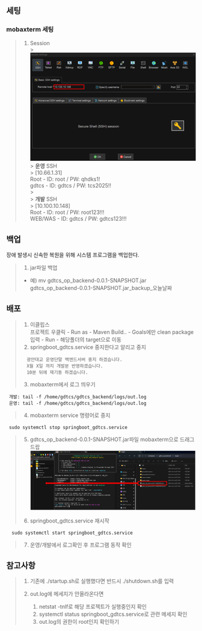 ## 세팅

### mobaxterm 세팅

> 1. Session<br/> > ![](screenshots/mobaxterm_setting.png)<br/> > **운영**
>    SSH <br/> > [10.66.1.31]<br/>
>    Root - ID: root / PW: qhdks1!<br/>
>    gdtcs - ID: gdtcs / PW: tcs2025!!<br/> > <br/> > **개발**
>    SSH <br/> > [10.100.10.148]<br/>
>    Root - ID: root / PW: root123!!!<br/>
>    WEB/WAS - ID: gdtcs / PW: gdtcs123!!!<br/>

## 백업

장애 발생시 신속한 복원을 위해 시스템 프로그램을 백업한다.

> 1. jar파일 백업
>
> - 예) mv gdtcs_op_backend-0.0.1-SNAPSHOT.jar gdtcs_op_backend-0.0.1-SNAPSHOT.jar_backup_오늘날짜


## 배포

> 1. 이클립스 <br/>
>    프로젝트 우클릭 - Run as - Maven Build.. - Goals에만 clean package 입력 - Run - 해당폴더의 target으로 이동
> 2. springboot_gdtcs.service 중지한다고 알리고 중지
>     
>
> ```text
>   광안대교 운영단말 백엔드서버 중지 하겠습니다.
>   X월 X일 까지 개발분 반영하겠습니다.
>   10분 뒤에 재기동 하겠습니다.
> ```
>
> 3. mobaxterm에서 로그 띄우기

     개발: tail -f /home/gdtcs/gdtcs_backend/logs/out.log
     운영: tail -f /home/gdtcs/gdtcs_backend/logs/out.log

> 4. mobaxterm service 명령어로 중지

     sudo systemctl stop springboot_gdtcs.service

> 5. gdtcs_op_backend-0.0.1-SNAPSHOT.jar파일 mobaxterm으로 드래그 드랍
>     ![](screenshots/mobaxerm_deploy.png)
>
>
> 6.  springboot_gdtcs.service 재시작

      sudo systemctl start springboot_gdtcs.service

> 7.  운영/개발에서 로그확인 후 프로그램 동작 확인

## 참고사항

> 1. 기존에 ./startup.sh로 실행했다면 반드시 ./shutdown.sh를 입력
>    
> 2. out.log에 메세지가 안올라온다면
>    1. netstat -tnlf로 해당 프로젝트가 실행중인지 확인
>    2. systemctl status springboot_gdtcs.service로 관련 메세지 확인
>    3. out.log의 권한이 root인지 확인하기
>   
>     
>